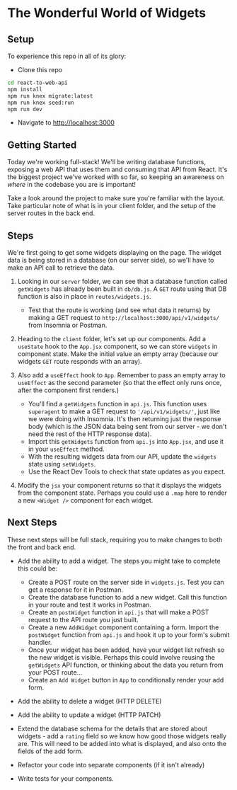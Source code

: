 # The Wonderful World of Widgets

## Setup

To experience this repo in all of its glory:

* Clone this repo

```sh
cd react-to-web-api
npm install
npm run knex migrate:latest
npm run knex seed:run
npm run dev
```

* Navigate to [http://localhost:3000](http://localhost:3000)

## Getting Started

Today we're working full-stack! We'll be writing database functions, exposing a web API that uses them and consuming that API from React. It's the biggest project we've worked with so far, so keeping an awareness on _where_ in the codebase you are is important!

Take a look around the project to make sure you're familiar with the layout. Take particular note of what is in your client folder, and the setup of the server routes in the back end.

## Steps

We're first going to get some widgets displaying on the page. The widget data is being stored in a database (on our server side), so we'll have to make an API call to retrieve the data.

1. Looking in our `server` folder, we can see that a database function called `getWidgets` has already been built in `db/db.js`. A `GET` route using that DB function is also in place in `routes/widgets.js`.
    - Test that the route is working (and see what data it returns) by making a GET request to `http://localhost:3000/api/v1/widgets/` from Insomnia or Postman.

1. Heading to the `client` folder, let's set up our components. Add a `useState` hook to the `App.jsx` component, so we can store `widgets` in component state. Make the initial value an empty array (because our widgets `GET` route responds with an array).

1. Also add a `useEffect` hook to `App`. Remember to pass an empty array to `useEffect` as the second parameter (so that the effect only runs once, after the component first renders.)
    - You'll find a `getWidgets` function in `api.js`. This function uses `superagent` to make a GET request to `'/api/v1/widgets/'`, just like we were doing with Insomnia. It's then returning just the response body (which is the JSON data being sent from our server - we don't need the rest of the HTTP response data).
    - Import this `getWidgets` function from `api.js` into `App.jsx`, and use it in your `useEffect` method.
    - With the resulting widgets data from our API, update the `widgets` state using `setWidgets`.
    - Use the React Dev Tools to check that state updates as you expect.

1. Modify the `jsx` your component returns so that it displays the widgets from the component state. Perhaps you could use a `.map` here to render a new `<Widget />` component for each widget.

## Next Steps

These next steps will be full stack, requiring you to make changes to both the front and back end.

- Add the ability to add a widget. The steps you might take to complete this could be:
   - Create a POST route on the server side in `widgets.js`. Test you can get a response for it in Postman.
   - Create the database function to add a new widget. Call this function in your route and test it works in Postman.
   - Create an `postWidget` function in `api.js` that will make a POST request to the API route you just built.
   - Create a new `AddWidget` component containing a form. Import the `postWidget` function from `api.js` and hook it up to your form's submit handler.
   - Once your widget has been added, have your widget list refresh so the new widget is visible. Perhaps this could involve reusing the `getWidgets` API function, or thinking about the data you return from your POST route...
   - Create an `Add Widget` button in `App` to conditionally render your add form.

- Add the ability to delete a widget (HTTP DELETE)

- Add the ability to update a widget (HTTP PATCH)

- Extend the database schema for the details that are stored about widgets - add a `rating` field so we know how good those widgets really are. This will need to be added into what is displayed, and also onto the fields of the add form.

- Refactor your code into separate components (if it isn't already)

- Write tests for your components.
